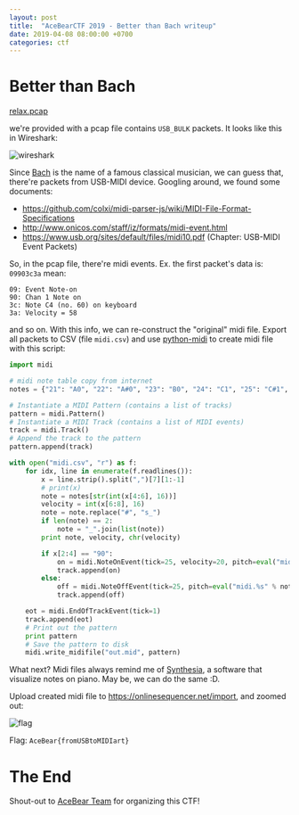```yaml
---
layout: post
title:  "AceBearCTF 2019 - Better than Bach writeup"
date: 2019-04-08 08:00:00 +0700
categories: ctf
---
```


# Better than Bach

[relax.pcap](https://drive.google.com/file/d/1DHghUrnt5-ofMqSuBPksmoXmWpZQ0JYi/view?usp=sharing)

we're provided with a pcap file contains `USB_BULK` packets. It looks like this in Wireshark:

![wireshark](https://i.imgur.com/8qyqUoQ.png)

Since [Bach](https://en.wikipedia.org/wiki/Johann_Sebastian_Bach) is the name of a famous classical musician, we can guess that, there're packets from USB-MIDI device. Googling around, we found some documents:

- <https://github.com/colxi/midi-parser-js/wiki/MIDI-File-Format-Specifications>
- <http://www.onicos.com/staff/iz/formats/midi-event.html>
- <https://www.usb.org/sites/default/files/midi10.pdf> (Chapter: USB-MIDI Event Packets)

So, in the pcap file, there're midi events. Ex. the first packet's data is: `09903c3a` mean:

```
09: Event Note-on
90: Chan 1 Note on
3c: Note C4 (no. 60) on keyboard
3a: Velocity = 58
```

and so on. With this info, we can re-construct the "original" midi file. Export all packets to CSV (file `midi.csv`) and use [python-midi](https://github.com/vishnubob/python-midi) to create midi file with this script:

```python
import midi

# midi note table copy from internet
notes = {"21": "A0", "22": "A#0", "23": "B0", "24": "C1", "25": "C#1", "26": "D1", "27": "D#1", "28": "E1", "29": "F1", "30": "F#1", "31": "G1", "32": "G#1", "33": "A1", "34": "A#1", "35": "B1", "36": "C2", "37": "C#2", "38": "D2", "39": "D#2", "40": "E2", "41": "F2", "42": "F#2", "43": "G2", "44": "G#2", "45": "A2", "46": "A#2", "47": "B2", "48": "C3", "49": "C#3", "50": "D3", "51": "D#3", "52": "E3", "53": "F3", "54": "F#3", "55": "G3", "56": "G#3", "57": "A3", "58": "A#3", "59": "B3", "60": "C4", "61": "C#4", "62": "D4", "63": "D#4", "64": "E4", "65": "F4", "66": "F#4", "67": "G4", "68": "G#4", "69": "A4", "70": "A#4", "71": "B4", "72": "C5", "73": "C#5", "74": "D5", "75": "D#5", "76": "E5", "77": "F5", "78": "F#5", "79": "G5", "80": "G#5", "81": "A5", "82": "A#5", "83": "B5", "84": "C6", "85": "C#6", "86": "D6", "87": "D#6", "88": "E6", "89": "F6", "90": "F#6", "91": "G6", "92": "G#6", "93": "A6", "94": "A#6", "95": "B6", "96": "C7", "97": "C#7", "98": "D7", "99": "D#7", "100": "E7", "101": "F7", "102": "F#7", "103": "G7", "104": "G#7", "105": "A7", "106": "A#7", "107": "B7", "108": "C8"}

# Instantiate a MIDI Pattern (contains a list of tracks)
pattern = midi.Pattern()
# Instantiate a MIDI Track (contains a list of MIDI events)
track = midi.Track()
# Append the track to the pattern
pattern.append(track)

with open("midi.csv", "r") as f:
    for idx, line in enumerate(f.readlines()):
        x = line.strip().split(",")[7][1:-1]
        # print(x)
        note = notes[str(int(x[4:6], 16))]
        velocity = int(x[6:8], 16)
        note = note.replace("#", "s_")
        if len(note) == 2:
            note = "_".join(list(note))
        print note, velocity, chr(velocity)

        if x[2:4] == "90":
            on = midi.NoteOnEvent(tick=25, velocity=20, pitch=eval("midi.%s" % note))
            track.append(on)
        else:
            off = midi.NoteOffEvent(tick=25, pitch=eval("midi.%s" % note))
            track.append(off)

    eot = midi.EndOfTrackEvent(tick=1)
    track.append(eot)
    # Print out the pattern
    print pattern
    # Save the pattern to disk
    midi.write_midifile("out.mid", pattern)
```

What next? Midi files always remind me of [Synthesia](https://www.youtube.com/watch?v=EhB78Pi5P70), a software that visualize notes on piano. May be, we can do the same :D.

Upload created midi file to <https://onlinesequencer.net/import>, and zoomed out:

![flag](https://i.imgur.com/TOxPcj5.jpg)

Flag: `AceBear{fromUSBtoMIDIart}`

# The End

Shout-out to [AceBear Team](https://www.facebook.com/acebear.vn/) for organizing this CTF!

